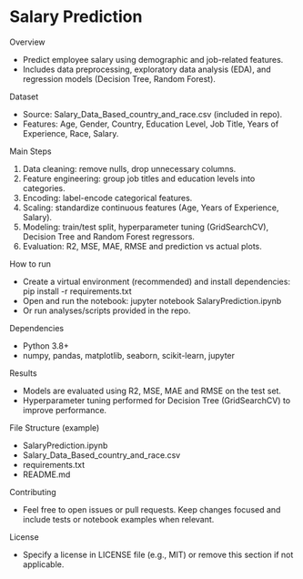 # Salary Prediction

Overview
- Predict employee salary using demographic and job-related features.
- Includes data preprocessing, exploratory data analysis (EDA), and regression models (Decision Tree, Random Forest).

Dataset
- Source: Salary_Data_Based_country_and_race.csv (included in repo).
- Features: Age, Gender, Country, Education Level, Job Title, Years of Experience, Race, Salary.

Main Steps
1. Data cleaning: remove nulls, drop unnecessary columns.
2. Feature engineering: group job titles and education levels into categories.
3. Encoding: label-encode categorical features.
4. Scaling: standardize continuous features (Age, Years of Experience, Salary).
5. Modeling: train/test split, hyperparameter tuning (GridSearchCV), Decision Tree and Random Forest regressors.
6. Evaluation: R2, MSE, MAE, RMSE and prediction vs actual plots.

How to run
- Create a virtual environment (recommended) and install dependencies:
  pip install -r requirements.txt
- Open and run the notebook:
  jupyter notebook SalaryPrediction.ipynb
- Or run analyses/scripts provided in the repo.

Dependencies
- Python 3.8+
- numpy, pandas, matplotlib, seaborn, scikit-learn, jupyter

Results
- Models are evaluated using R2, MSE, MAE and RMSE on the test set.
- Hyperparameter tuning performed for Decision Tree (GridSearchCV) to improve performance.

File Structure (example)
- SalaryPrediction.ipynb
- Salary_Data_Based_country_and_race.csv
- requirements.txt
- README.md

Contributing
- Feel free to open issues or pull requests. Keep changes focused and include tests or notebook examples when relevant.

License
- Specify a license in LICENSE file (e.g., MIT) or remove this section if not applicable.